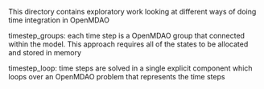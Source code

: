 This directory contains exploratory work looking at different ways of doing time integration in OpenMDAO

timestep_groups: each time step is a OpenMDAO group that connected within the model.
This approach requires all of the states to be allocated and stored in memory

timestep_loop: time steps are solved in a single explicit component which loops over an OpenMDAO problem that represents the time steps
